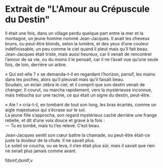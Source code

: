 # Extrait de "L'Amour au Crépuscule du Destin"

Il était une fois, dans un village perdu quelque part entre la mer et la montagne, un jeune homme nommé Jean-Jacques. Il avait les cheveux bruns, ou peut-être blonds, selon la lumière, et des yeux d’une couleur indéfinissable, un peu comme le ciel quand il pleut mais qu’il fait beau.  
Jean-Jacques était triste, mais aussi heureux, car il venait de rencontrer l’amour de sa vie, ou du moins il le pensait, car il ne l’avait vue qu’une seule fois, de loin, derrière un arbre.

« Qui est-elle ? » se demanda-t-il en regardant l’horizon, pensif, les mains dans les poches, alors qu’il pleuvait mais qu’il faisait beau.  
Soudain, un éclair zébra le ciel, et il comprit que son destin venait de changer. Il courut, ou marcha rapidement, vers la mystérieuse inconnue, mais trébucha sur une racine, ce qui était un signe du destin, peut-être.

« Aïe ! » cria-t-il, en tombant de tout son long, les bras écartés, comme un aigle majestueux qui s’écrase sur le sol.  
La jeune fille s’approcha, son regard mystérieux caché derrière une frange rebelle, et dit d’une voix douce et grave à la fois :  
— Tu es tombé, mais tu t’es relevé. C’est beau.

Jean-Jacques sentit son cœur battre la chamade, ou peut-être était-ce juste la douleur de la chute. Il ne savait plus.  
Le soleil se coucha, ou se leva, il n’en était plus sûr, mais il savait que rien ne serait plus jamais comme avant.

fdsmf,dsmlf,v